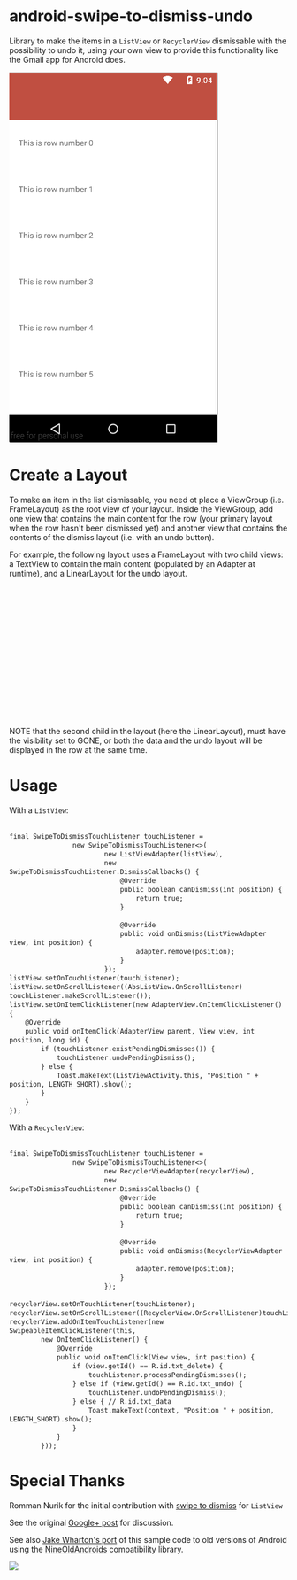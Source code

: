 android-swipe-to-dismiss-undo
=============================

Library to make the items in a `ListView` or `RecyclerView` dismissable with the possibility to undo
it, using your own view to provide this functionality like the Gmail app for Android does.



<img src="sample.gif">


Create a Layout
===============

To make an item in the list dismissable, you need ot place a ViewGroup (i.e. FrameLayout) as the 
root view of your layout. Inside the ViewGroup, add one view that contains the main content for 
the row (your primary layout when the row hasn't been dismissed yet) and another view that contains 
the contents of the dismiss layout (i.e. with an undo button).

For example, the following layout uses a FrameLayout with two child views: a TextView to contain 
the main content (populated by an Adapter at runtime), and a LinearLayout for the undo layout.

<pre><code>
<?xml version="1.0" encoding="utf-8"?>
<FrameLayout
    xmlns:android="http://schemas.android.com/apk/res/android"
    android:layout_width="match_parent"
    android:layout_height="wrap_content"
    android:id="@+id/lyt_container"
    android:background="@color/gray_background">

    <TextView
        android:layout_width="match_parent"
        android:layout_height="wrap_content"
        android:height="@dimen/list_item_height"
        android:gravity="center_vertical"
        android:paddingLeft="@dimen/list_item_padding_sides"
        android:paddingRight="@dimen/list_item_padding_sides"
        android:id="@+id/txt_data"
        android:background="@android:color/white"/>

    <LinearLayout
        android:layout_width="match_parent"
        android:layout_height="match_parent"
        android:orientation="horizontal"
        android:visibility="gone"
        android:weightSum="3"
        android:height="@dimen/list_item_height"
        android:paddingLeft="@dimen/list_item_padding_sides"
        android:paddingRight="@dimen/list_item_padding_sides">

        <TextView
            android:layout_width="0dp"
            android:layout_height="match_parent"
            android:id="@+id/txt_delete"
            android:gravity="center_vertical"
            android:text="@string/deleted"
            android:clickable="false"
            android:layout_weight="2"
            android:hapticFeedbackEnabled="true"
            android:textColor="@android:color/white"/>

        <TextView
            android:layout_width="0dp"
            android:layout_height="match_parent"
            android:gravity="center"
            android:id="@+id/txt_undo"
            android:text="@string/undo"
            android:clickable="false"
            android:layout_weight="1"
            android:textColor="@color/yellow"/>

        </LinearLayout>

</FrameLayout>
</code></pre>

NOTE that the second child in the layout (here the LinearLayout), must have the visibility set to
GONE, or both the data and the undo layout will be displayed in the row at the same time.


Usage
==============

With a `ListView`:

<pre><code>
final SwipeToDismissTouchListener<ListViewAdapter> touchListener =
                new SwipeToDismissTouchListener<>(
                        new ListViewAdapter(listView),
                        new SwipeToDismissTouchListener.DismissCallbacks<ListViewAdapter>() {
                            @Override
                            public boolean canDismiss(int position) {
                                return true;
                            }

                            @Override
                            public void onDismiss(ListViewAdapter view, int position) {
                                adapter.remove(position);
                            }
                        });
listView.setOnTouchListener(touchListener);
listView.setOnScrollListener((AbsListView.OnScrollListener) touchListener.makeScrollListener());
listView.setOnItemClickListener(new AdapterView.OnItemClickListener() {
    @Override
    public void onItemClick(AdapterView<?> parent, View view, int position, long id) {
        if (touchListener.existPendingDismisses()) {
            touchListener.undoPendingDismiss();
        } else {
            Toast.makeText(ListViewActivity.this, "Position " + position, LENGTH_SHORT).show();
        }
    }
});
</code></pre>

With a `RecyclerView`:

<pre><code>
final SwipeToDismissTouchListener<RecyclerViewAdapter> touchListener =
                new SwipeToDismissTouchListener<>(
                        new RecyclerViewAdapter(recyclerView),
                        new SwipeToDismissTouchListener.DismissCallbacks<RecyclerViewAdapter>() {
                            @Override
                            public boolean canDismiss(int position) {
                                return true;
                            }

                            @Override
                            public void onDismiss(RecyclerViewAdapter view, int position) {
                                adapter.remove(position);
                            }
                        });

recyclerView.setOnTouchListener(touchListener);
recyclerView.setOnScrollListener((RecyclerView.OnScrollListener)touchListener.makeScrollListener());
recyclerView.addOnItemTouchListener(new SwipeableItemClickListener(this,
        new OnItemClickListener() {
            @Override
            public void onItemClick(View view, int position) {
                if (view.getId() == R.id.txt_delete) {
                    touchListener.processPendingDismisses();
                } else if (view.getId() == R.id.txt_undo) {
                    touchListener.undoPendingDismiss();
                } else { // R.id.txt_data
                    Toast.makeText(context, "Position " + position, LENGTH_SHORT).show();
                }
            }
        }));
</code></pre>


Special Thanks
==============

Romman Nurik for the initial contribution with [swipe to dismiss](https://github.com/romannurik/Android-SwipeToDismiss) for `ListView`

See the original [Google+ post](https://plus.google.com/+RomanNurik/posts/Fgo1p5uWZLu) for discussion.

See also [Jake Wharton's port](https://github.com/JakeWharton/SwipeToDismissNOA) of this sample code to old versions of Android using the [NineOldAndroids](http://nineoldandroids.com/) compatibility library.

<img src="https://lh4.googleusercontent.com/-b0pxPcJBF1o/T-ZWx9NZSRI/AAAAAAAAe_Q/PAKmNzGSbzs/w635-h688-no/foo.png" width="300">

